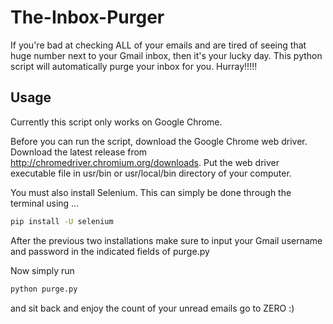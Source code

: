 # The-Inbox-Purger
If you're bad at checking ALL of your emails and are tired of seeing that huge number next to your
Gmail inbox, then it's your lucky day. This python script will automatically purge your inbox for you.
Hurray!!!!!

## Usage
Currently this script only works on Google Chrome. 

Before you can run the script, download the Google Chrome web driver. 
Download the latest release from http://chromedriver.chromium.org/downloads. 
Put the web driver executable file in usr/bin or usr/local/bin directory of your computer.

You must also install Selenium. This can simply be done through the terminal using ...
```bash
pip install -U selenium
```

After the previous two installations 
make sure to input your Gmail username and password in the indicated fields of purge.py

Now simply run 
```bash
python purge.py
```
and sit back and enjoy the count of your unread emails go to ZERO :)



